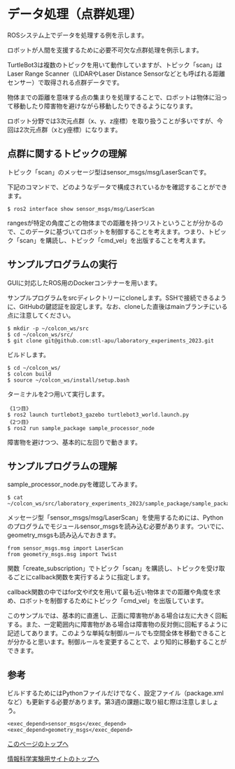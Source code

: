# データ処理（点群処理）
ROSシステム上でデータを処理する例を示します。

ロボットが人間を支援するために必要不可欠な点群処理を例示します。

TurtleBot3は複数のトピックを用いて動作していますが、トピック「scan」はLaser Range Scanner（LIDARやLaser Distance Sensorなどとも呼ばれる距離センサー）で取得される点群データです。

物体までの距離を意味する点の集まりを処理することで、ロボットは物体に沿って移動したり障害物を避けながら移動したりできるようになります。

ロボット分野では3次元点群（x、y、z座標）を取り扱うことが多いですが、今回は2次元点群（xとy座標）になります。

## 点群に関するトピックの理解
トピック「scan」のメッセージ型はsensor_msgs/msg/LaserScanです。

下記のコマンドで、どのようなデータで構成されているかを確認することができます。

```
$ ros2 interface show sensor_msgs/msg/LaserScan
```

rangesが特定の角度ごとの物体までの距離を持つリストということが分かるので、このデータに基づいてロボットを制御することを考えます。つまり、トピック「scan」を購読し、トピック「cmd_vel」を出版することを考えます。

## サンプルプログラムの実行
GUIに対応したROS用のDockerコンテナーを用います。

サンプルプログラムをsrcディレクトリーにcloneします。SSHで接続できるように、GitHubの鍵認証を設定します。なお、cloneした直後はmainブランチにいる点に注意してください。

```
$ mkdir -p ~/colcon_ws/src
$ cd ~/colcon_ws/src/
$ git clone git@github.com:stl-apu/laboratory_experiments_2023.git
```

ビルドします。

```
$ cd ~/colcon_ws/
$ colcon build
$ source ~/colcon_ws/install/setup.bash
```

ターミナルを2つ用いて実行します。

```
《1つ目》
$ ros2 launch turtlebot3_gazebo turtlebot3_world.launch.py
《2つ目》
$ ros2 run sample_package sample_processor_node
```

障害物を避けつつ、基本的に左回りで動きます。

## サンプルプログラムの理解
sample_processor_node.pyを確認してみます。

```
$ cat ~/colcon_ws/src/laboratory_experiments_2023/sample_package/sample_package/sample_processor_node.py
```

メッセージ型「sensor_msgs/msg/LaserScan」を使用するためには、Pythonのプログラムでモジュールsensor_msgsを読み込む必要があります。ついでに、geometry_msgsも読み込んでおきます。

```
from sensor_msgs.msg import LaserScan
from geometry_msgs.msg import Twist
```

関数「create_subscription」でトピック「scan」を購読し、トピックを受け取るごとにcallback関数を実行するように指定します。

callback関数の中ではfor文やif文を用いて最も近い物体までの距離や角度を求め、ロボットを制御するためにトピック「cmd_vel」を出版しています。

このサンプルでは、基本的に直進し、正面に障害物がある場合は左に大きく回転する。また、一定範囲内に障害物がある場合は障害物の反対側に回転するように記述してあります。このような単純な制御ルールでも空間全体を移動できることが分かると思います。制御ルールを変更することで、より知的に移動することができます。

## 参考
ビルドするためにはPythonファイルだけでなく、設定ファイル（package.xmlなど）も更新する必要があります。第3週の課題に取り組む際は注意しましょう。

```
<exec_depend>sensor_msgs</exec_depend>
<exec_depend>geometry_msgs</exec_depend>
```

[このページのトップへ](#)

[情報科学実験用サイトのトップへ](https://stl-apu.github.io/laboratory_experiments/)
